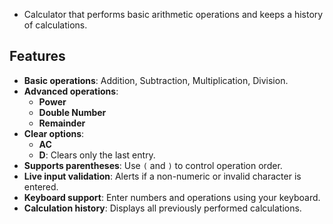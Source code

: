 
- Calculator that performs basic arithmetic operations and keeps a history of calculations.

## Features
- **Basic operations**: Addition, Subtraction, Multiplication, Division.
- **Advanced operations**:
  - **Power**
  - **Double Number**
  - **Remainder**
- **Clear options**:
  - **AC**
  - **D**: Clears only the last entry.
- **Supports parentheses**: Use `(` and `)` to control operation order.
- **Live input validation**: Alerts if a non-numeric or invalid character is entered.
- **Keyboard support**: Enter numbers and operations using your keyboard.
- **Calculation history**: Displays all previously performed calculations.
